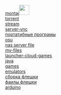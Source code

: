 [montaj](https://github.com/yuliitezary/windows_soft/releases/tag/montaj)<img src="![image](https://user-images.githubusercontent.com/94526027/225978772-44a4cab1-e25d-419a-818a-f6c36e3771e7.png)" height="32"/></h1>
<br>
[torrent](https://github.com/yuliitezary/windows_soft/releases/tag/torrent)
<br>
[stream](https://github.com/yuliitezary/windows_soft/releases/tag/stream)
<br>
[server-vnc](https://github.com/yuliitezary/windows_soft/releases/tag/server)
<br>
[портатибные програмы](https://github.com/yuliitezary/windows_soft/releases/tag/portable)
<br>
[osu](https://github.com/yuliitezary/windows_soft/releases/tag/osu)
<br>
[nas server file](https://github.com/yuliitezary/windows_soft/releases/tag/naserverfile)
<br>
[my-files](https://github.com/yuliitezary/windows_soft/releases/tag/my-files)
<br>
[launcher-cloud-games](https://github.com/yuliitezary/windows_soft/releases/tag/launcher-cloud-games)
<br>
[java](https://github.com/yuliitezary/windows_soft/releases/tag/java)
<br>
[games](https://github.com/yuliitezary/windows_soft/releases/tag/games)
<br>
[emulators](https://github.com/yuliitezary/windows_soft/releases/tag/emulators)
<br>
[сборка флешки](https://github.com/yuliitezary/windows_soft/releases/tag/easy2boot-ventoy)
<br>
[фаилы флешки](https://github.com/yuliitezary/windows_soft/releases/tag/easy-files)
<br>
[arduino](https://github.com/yuliitezary/windows_soft/releases/tag/aduino)
<br>
